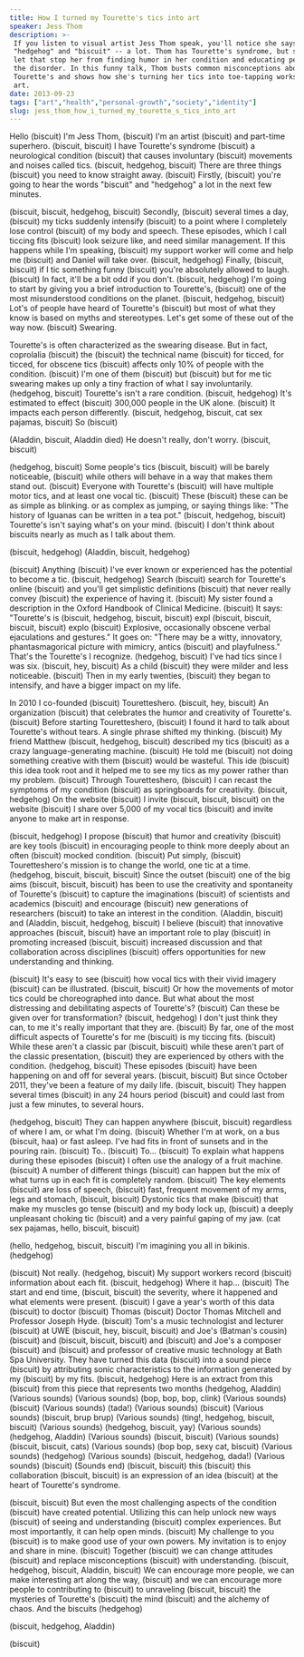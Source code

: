 ```yaml
---
title: How I turned my Tourette's tics into art
speaker: Jess Thom
description: >-
 If you listen to visual artist Jess Thom speak, you'll notice she says the words
 "hedgehog" and "biscuit" -- a lot. Thom has Tourette's syndrome, but she doesn't
 let that stop her from finding humor in her condition and educating people about
 the disorder. In this funny talk, Thom busts common misconceptions about
 Tourette's and shows how she's turning her tics into toe-tapping works of
 art.
date: 2013-09-23
tags: ["art","health","personal-growth","society","identity"]
slug: jess_thom_how_i_turned_my_tourette_s_tics_into_art
---
```


Hello (biscuit) I'm Jess Thom, (biscuit) I'm an artist (biscuit) and part-time superhero.
(biscuit, biscuit) I have Tourette's syndrome (biscuit) a neurological condition (biscuit)
that causes involuntary (biscuit) movements and noises called tics. (biscuit, hedgehog,
biscuit) There are three things (biscuit) you need to know straight away. (biscuit)
Firstly, (biscuit) you're going to hear the words "biscuit" and "hedgehog" a lot in the
next few minutes. 

(biscuit, biscuit, hedgehog, biscuit) Secondly, (biscuit) several times a day, (biscuit)
my ticks suddenly intensify (biscuit) to a point where I completely lose control (biscuit)
of my body and speech. These episodes, which I call ticcing fits (biscuit) look seizure
like, and need similar management. If this happens while I'm speaking, (biscuit) my
support worker will come and help me (biscuit) and Daniel will take over. (biscuit,
hedgehog) Finally, (biscuit, biscuit) if I tic something funny (biscuit) you're absolutely
allowed to laugh. (biscuit) In fact, it'll be a bit odd if you don't. (biscuit, hedgehog)
I'm going to start by giving you a brief introduction to Tourette's, (biscuit) one of the
most misunderstood conditions on the planet. (biscuit, hedgehog, biscuit) Lot's of people
have heard of Tourette's (biscuit) but most of what they know is based on myths and
stereotypes. Let's get some of these out of the way now. (biscuit) Swearing.

Tourette's is often characterized as the swearing disease. But in fact, coprolalia
(biscuit) the (biscuit) the technical name (biscuit) for ticced, for ticced, for obscene
tics (biscuit) affects only 10% of people with the condition. (biscuit) I'm one of them
(biscuit) but (biscuit) but for me tic swearing makes up only a tiny fraction of what I
say involuntarily. (hedgehog, biscuit) Tourette's isn't a rare condition. (biscuit,
hedgehog) It's estimated to effect (biscuit) 300,000 people in the UK alone. (biscuit) It
impacts each person differently. (biscuit, hedgehog, biscuit, cat sex pajamas, biscuit) So
(biscuit) 

(Aladdin, biscuit, Aladdin died) He doesn't really, don't worry. (biscuit, biscuit)

(hedgehog, biscuit) Some people's tics (biscuit, biscuit) will be barely noticeable,
(biscuit) while others will behave in a way that makes them stand out. (biscuit) Everyone
with Tourette's (biscuit) will have multiple motor tics, and at least one vocal tic.
(biscuit) These (biscuit) these can be as simple as blinking. or as complex as jumping, or
saying things like: "The history of Iguanas can be written in a tea pot." (biscuit,
hedgehog, biscuit) Tourette's isn't saying what's on your mind. (biscuit) I don't think
about biscuits nearly as much as I talk about them. 

(biscuit, hedgehog) (Aladdin, biscuit, hedgehog) 

(biscuit) Anything (biscuit) I've ever known or experienced has the potential to become a
tic. (biscuit, hedgehog) Search (biscuit) search for Tourette's online (biscuit) and
you'll get simplistic definitions (biscuit) that never really convey (biscuit) the
experience of having it. (biscuit) My sister found a description in the Oxford Handbook of
Clinical Medicine. (biscuit) It says: "Tourette's is (biscuit, hedgehog, biscuit, biscuit)
expl (biscuit, biscuit, biscuit, biscuit) explo (biscuit) Explosive, occasionally obscene
verbal ejaculations and gestures." It goes on: "There may be a witty, innovatory,
phantasmagorical picture with mimicry, antics (biscuit) and playfulness." That's the
Tourette's I recognize. (hedgehog, biscuit) I've had tics since I was six. (biscuit, hey,
biscuit) As a child (biscuit) they were milder and less noticeable. (biscuit) Then in my
early twenties, (biscuit) they began to intensify, and have a bigger impact on my
life.

In 2010 I co-founded (biscuit) Touretteshero. (biscuit, hey, biscuit) An organization
(biscuit) that celebrates the humor and creativity of Tourette's. (biscuit) Before
starting Touretteshero, (biscuit) I found it hard to talk about Tourette's without tears.
A single phrase shifted my thinking. (biscuit) My friend Matthew (biscuit, hedgehog,
biscuit) described my tics (biscuit) as a crazy language-generating machine. (biscuit) He
told me (biscuit) not doing something creative with them (biscuit) would be wasteful. This
ide (biscuit) this idea took root and it helped me to see my tics as my power rather than
my problem. (biscuit) Through Touretteshero, (biscuit) I can recast the symptoms of my
condition (biscuit) as springboards for creativity. (biscuit, hedgehog) On the website
(biscuit) I invite (biscuit, biscuit, biscuit) on the website (biscuit) I share over 5,000
of my vocal tics (biscuit) and invite anyone to make art in response.

(biscuit, hedgehog) I propose (biscuit) that humor and creativity (biscuit) are key tools
(biscuit) in encouraging people to think more deeply about an often (biscuit) mocked
condition. (biscuit) Put simply, (biscuit) Touretteshero's mission is to change the world,
one tic at a time. (hedgehog, biscuit, biscuit, biscuit) Since the outset (biscuit) one of
the big aims (biscuit, biscuit, biscuit) has been to use the creativity and spontaneity of
Tourette's (biscuit) to capture the imaginations (biscuit) of scientists and academics
(biscuit) and encourage (biscuit) new generations of researchers (biscuit) to take an
interest in the condition. (Aladdin, biscuit) and (Aladdin, biscuit, hedgehog, biscuit) I
believe (biscuit) that innovative approaches (biscuit, biscuit) have an important role to
play (biscuit) in promoting increased (biscuit, biscuit) increased discussion and that
collaboration across disciplines (biscuit) offers opportunities for new understanding and
thinking.

(biscuit) It's easy to see (biscuit) how vocal tics with their vivid imagery (biscuit) can
be illustrated. (biscuit, biscuit) Or how the movements of motor tics could be
choreographed into dance. But what about the most distressing and debilitating aspects of
Tourette's? (biscuit) Can these be given over for transformation? (biscuit, hedgehog) I
don't just think they can, to me it's really important that they are. (biscuit) By far,
one of the most difficult aspects of Tourette's for me (biscuit) is my ticcing fits.
(biscuit) While these aren't a classic par (biscuit, biscuit) while these aren't part of
the classic presentation, (biscuit) they are experienced by others with the condition.
(hedgehog, biscuit) These episodes (biscuit) have been happening on and off for several
years. (biscuit, biscuit) But since October 2011, they've been a feature of my daily life.
(biscuit, biscuit) They happen several times (biscuit) in any 24 hours period (biscuit)
and could last from just a few minutes, to several hours.

(hedgehog, biscuit) They can happen anywhere (biscuit, biscuit) regardless of where I am,
or what I'm doing. (biscuit) Whether I'm at work, on a bus (biscuit, haa) or fast asleep.
I've had fits in front of sunsets and in the pouring rain. (biscuit) To.. (biscuit) To...
(biscuit) To explain what happens during these episodes (biscuit) I often use the analogy
of a fruit machine. (biscuit) A number of different things (biscuit) can happen but the
mix of what turns up in each fit is completely random. (biscuit) The key elements
(biscuit) are loss of speech, (biscuit) fast, frequent movement of my arms, legs and
stomach, (biscuit, biscuit) Dystonic tics that make (biscuit) that make my muscles go
tense (biscuit) and my body lock up, (biscuit) a deeply unpleasant choking tic (biscuit)
and a very painful gaping of my jaw. (cat sex pajamas, hello, biscuit, biscuit)

(hello, hedgehog, biscuit, biscuit) I'm imagining you all in bikinis. (hedgehog)

(biscuit) Not really. (hedgehog, biscuit) My support workers record (biscuit) information
about each fit. (biscuit, hedgehog) Where it hap... (biscuit) The start and end time,
(biscuit, biscuit) the severity, where it happened and what elements were present.
(biscuit) I gave a year's worth of this data (biscuit) to doctor (biscuit) Thomas
(biscuit) Doctor Thomas Mitchell and Professor Joseph Hyde. (biscuit) Tom's a music
technologist and lecturer (biscuit) at UWE (biscuit, hey, biscuit, biscuit) and Joe's
(Batman's cousin) (biscuit) and (biscuit, biscuit, biscuit) and (biscuit) and Joe's a
composer (biscuit) and (biscuit) and professor of creative music technology at Bath Spa
University. They have turned this data (biscuit) into a sound piece (biscuit) by
attributing sonic characteristics to the information generated by my (biscuit) by my fits.
(biscuit, hedgehog) Here is an extract from this (biscuit) from this piece that represents
two months (hedgehog, Aladdin) (Various sounds) (Various sounds) (bop, bop, bop, clink)
(Various sounds) (biscuit) (Various sounds) (tada!) (Various sounds) (biscuit) (Various
sounds) (biscuit, brup brup) (Various sounds) (ting!, hedgehog, biscuit, biscuit) (Various
sounds) (hedgehog, biscuit, yay) (Various sounds) (hedgehog, Aladdin) (Various sounds)
(biscuit, biscuit) (Various sounds) (biscuit, biscuit, cats) (Various sounds) (bop bop,
sexy cat, biscuit) (Various sounds) (hedgehog) (Various sounds) (biscuit, hedgehog, dada!)
(Various sounds) (biscuit) (Sounds end) (biscuit, biscuit) this (biscuit) this
collaboration (biscuit, biscuit) is an expression of an idea (biscuit) at the heart of
Tourette's syndrome.

(biscuit, biscuit) But even the most challenging aspects of the condition (biscuit) have
created potential. Utilizing this can help unlock new ways (biscuit) of seeing and
understanding (biscuit) complex experiences. But most importantly, it can help open minds.
(biscuit) My challenge to you (biscuit) is to make good use of your own powers. My
invitation is to enjoy and share in mine. (biscuit) Together (biscuit) we can change
attitudes (biscuit) and replace misconceptions (biscuit) with understanding. (biscuit,
hedgehog, biscuit, Aladdin, biscuit) We can encourage more people, we can make interesting
art along the way, (biscuit) and we can encourage more people to contributing to (biscuit)
to unraveling (biscuit, biscuit) the mysteries of Tourette's (biscuit) the mind (biscuit)
and the alchemy of chaos. And the biscuits (hedgehog) 

(biscuit, hedgehog, Aladdin) 

(biscuit) 

<!--
ad_duration=0
event="TEDxAlbertopolis"
external_start_time=0
intro_duration=0
is_subtitle_required="False"
is_talk_featured="False"
language="en"
language_swap="False"
native_language="en"
number_of_related_talks=6
number_of_speakers=1
number_of_subtitled_videos=0
number_of_tags=5
number_of_talk_download_languages=7
number_of_talk_more_resources=0
number_of_talk_recommendations=0
number_of_talks_take_actions=0
post_ad_duration=0
published_timestamp="2019-05-22 16:04:08"
recording_date="2013-09-23"
speaker_description="Comedian"
speaker_is_published=0
speaker_name="Jess Thom"
talk_name="How I turned my Tourette's tics into art"
talks_tags=["art","health","personal-growth","society","identity"]
url_photo_talk="https://s3.amazonaws.com/talkstar-photos/uploads/84e2344f-79f6-47e9-b781-131e6903680e/Jess+Thorn.jpeg"
url_webpage="https://www.ted.com/talks/jess_thom_how_i_turned_my_tourette_s_tics_into_art"
video_type_name="TEDx Talk"
-->
